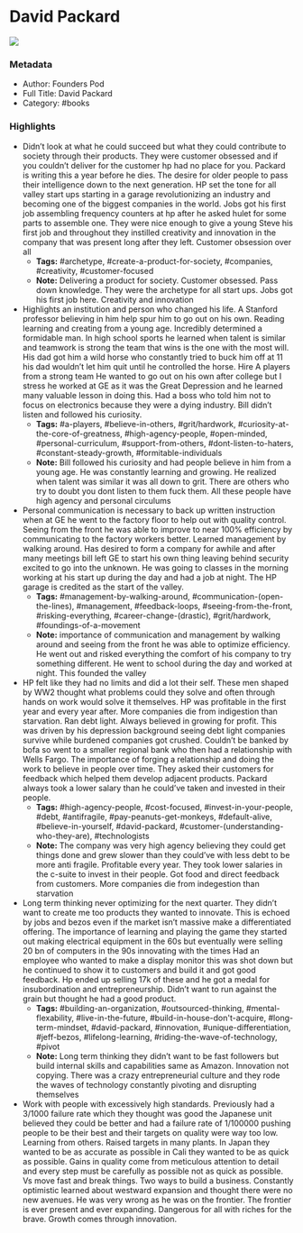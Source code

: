 # David Packard

![](https://readwise-assets.s3.amazonaws.com/static/images/default-book-icon-3.40504e56b01b.png)

### Metadata

- Author: Founders Pod
- Full Title: David Packard
- Category: #books

### Highlights

- Didn’t look at what he could succeed but what they could contribute to society through their products. They were customer obsessed and if you couldn’t deliver for the customer hp had no place for you.
  Packard is writing this a year before he dies. The desire for older people to pass their intelligence down to the next generation.
  HP set the tone for all valley start ups starting in a garage revolutionizing an industry and becoming one of the biggest companies in the world.
  Jobs got his first job assembling frequency counters at hp after he asked hulet for some parts to assemble one. They were nice enough to give a young Steve his first job and throughout they instilled creativity and innovation in the company that was present long after they left.
  Customer obsession over all
    - **Tags:** #archetype, #create-a-product-for-society, #companies, #creativity, #customer-focused
    - **Note:** Delivering a product for society. Customer obsessed. Pass down knowledge. They were the archetype for all start ups. Jobs got his first job here. Creativity and innovation
- Highlights an institution and person who changed his life. A Stanford professor believing in him help spur him to go out on his own.
  Reading learning and creating from a young age. Incredibly determined a formidable man. In high school sports he learned when talent is similar and teamwork is strong the team that wins is the one with the most will. His dad got him a wild horse who constantly tried to buck him off at 11 his dad wouldn’t let him quit until he controlled the horse. Hire A players from a strong team
  He wanted to go out on his own after college but I stress he worked at GE as it was the Great Depression and he learned many valuable lesson in doing this. Had a boss who told him not to focus on electronics because they were a dying industry. Bill didn’t listen and followed his curiosity.
    - **Tags:** #a-players, #believe-in-others, #grit/hardwork, #curiosity-at-the-core-of-greatness, #high-agency-people, #open-minded, #personal-curriculum, #support-from-others, #dont-listen-to-haters, #constant-steady-growth, #formitable-individuals
    - **Note:** Bill followed his curiosity and had people believe in him from a young age. He was constantly learning and growing. He realized when talent was similar it was all down to grit. There are others who try to doubt you dont listen to them fuck them.
      All these people have high agency and personal circulums
- Personal communication is necessary to back up written instruction when at GE he went to the factory floor to help out with quality control. Seeing from the front he was able to improve to near 100% efficiency by communicating to the factory workers better. Learned management by walking around.
  Has desired to form a company for awhile and after many meetings bill left GE to start his own thing leaving behind security excited to go into the unknown. He was going to classes in the morning working at his start up during the day and had a job at night. The HP garage is credited as the start of the valley.
    - **Tags:** #management-by-walking-around, #communication-(open-the-lines), #management, #feedback-loops, #seeing-from-the-front, #risking-everything, #career-change-(drastic), #grit/hardwork, #foundings-of-a-movement
    - **Note:** importance of communication and management by walking around and seeing from the front he was able to optimize efficiency.
      He went out and risked everything the comfort of his company to try something different. He went to school during the day and worked at night. This founded the valley
- HP felt like they had no limits and did a lot their self. These men shaped by WW2 thought what problems could they solve and often through hands on work would solve it themselves.
  HP was profitable in the first year and every year after. More companies die from indigestion than starvation. Ran debt light. Always believed in growing for profit. This was driven by his depression background seeing debt light companies survive while burdened companies got crushed.
  Couldn’t be banked by bofa so went to a smaller regional bank who then had a relationship with Wells Fargo. The importance of forging a relationship and doing the work to believe in people over time. They asked their customers for feedback which helped them develop adjacent products. Packard always took a lower salary than he could’ve taken and invested in their people.
    - **Tags:** #high-agency-people, #cost-focused, #invest-in-your-people, #debt, #antifragile, #pay-peanuts-get-monkeys, #default-alive, #believe-in-yourself, #david-packard, #customer-(understanding-who-they-are), #technologists
    - **Note:** The company was very high agency believing they could get things done and grew slower than they could’ve with less debt to be more anti fragile. Profitable every year. They took lower salaries in the c-suite to invest in their people.
      Got food and direct feedback from customers.
      More companies die from indegestion than starvation
- Long term thinking never optimizing for the next quarter.
  They didn’t want to create me too products they wanted to innovate. This is echoed by jobs and bezos even if the market isn’t massive make a differentiated offering.
  The importance of learning and playing the game they started out making electrical equipment in the 60s but eventually were selling 20 bn of computers in the 90s innovating with the times
  Had an employee who wanted to make a display monitor this was shot down but he continued to show it to customers and build it and got good feedback. Hp ended up selling 17k of these and he got a medal for insubordination and entrepreneurship. Didn’t want to run against the grain but thought he had a good product.
    - **Tags:** #building-an-organization, #outsourced-thinking, #mental-flexability, #live-in-the-future, #build-in-house-don't-acquire, #long-term-mindset, #david-packard, #innovation, #unique-differentiation, #jeff-bezos, #lifelong-learning, #riding-the-wave-of-technology, #pivot
    - **Note:** Long term thinking they didn’t want to be fast followers but build internal skills and capabilities same as Amazon. Innovation not copying. There was a crazy entrepreneurial culture and they rode the waves of technology constantly pivoting and disrupting themselves
- Work with people with excessively high standards. Previously had a 3/1000 failure rate which they thought was good the Japanese unit believed they could be better and had a failure rate of 1/100000 pushing people to be their best and their targets on quality were way too low. Learning from others. Raised targets in many plants. In Japan they wanted to be as accurate as possible in Cali they wanted to be as quick as possible. Gains in quality come from meticulous attention to detail and every step must be carefully as possible not as quick as possible. Vs move fast and break things. Two ways to build a business. 
  Constantly optimistic learned about westward expansion and thought there were no new avenues. He was very wrong as he was on the frontier. The frontier is ever present and ever expanding. Dangerous for all with riches for the brave. Growth comes through innovation.
